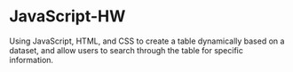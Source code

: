 # JavaScript-HW
Using JavaScript, HTML, and CSS to create a table dynamically based on a dataset, and allow users to search through the table for specific information.
